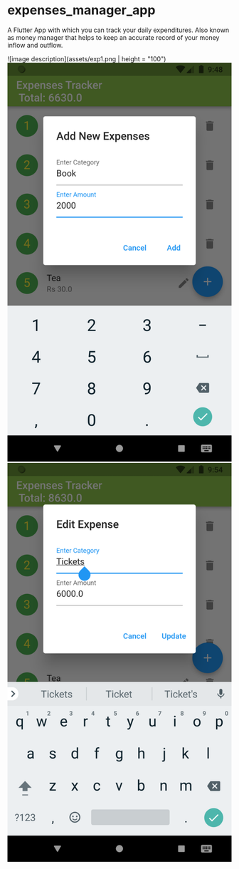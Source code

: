 # expenses_manager_app

A Flutter App with which you can track your daily expenditures. Also known as money manager that helps to keep an accurate record of your money inflow and outflow.



![image description](assets/exp1.png | height = "100")
![image description](assets/exp2.png)
![image description](assets/exp3.png)

